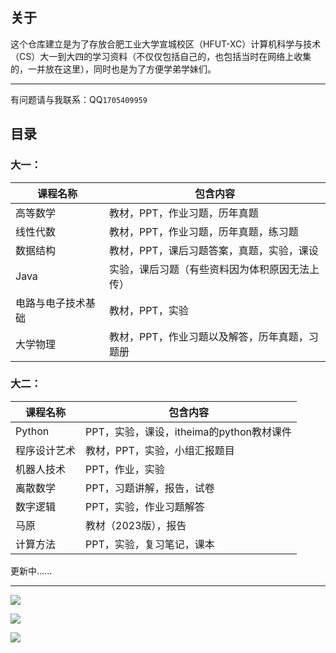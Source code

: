 ## 关于

这个仓库建立是为了存放合肥工业大学宣城校区（HFUT-XC）计算机科学与技术（CS）大一到大四的学习资料（不仅仅包括自己的，也包括当时在网络上收集的，一并放在这里），同时也是为了方便学弟学妹们。

----

有问题请与我联系：QQ`1705409959`



## 目录

### 大一：

| 课程名称           | 包含内容                                       |
| ------------------ | ---------------------------------------------- |
| 高等数学           | 教材，PPT，作业习题，历年真题                  |
| 线性代数           | 教材，PPT，作业习题，历年真题，练习题          |
| 数据结构           | 教材，PPT，课后习题答案，真题，实验，课设      |
| Java               | 实验，课后习题（有些资料因为体积原因无法上传） |
| 电路与电子技术基础 | 教材，PPT，实验                                |
| 大学物理           | 教材，PPT，作业习题以及解答，历年真题，习题册  |



### 大二：

| 课程名称     | 包含内容                                 |
| ------------ | ---------------------------------------- |
| Python       | PPT，实验，课设，itheima的python教材课件 |
| 程序设计艺术 | 教材，PPT，实验，小组汇报题目            |
| 机器人技术   | PPT，作业，实验                          |
| 离散数学     | PPT，习题讲解，报告，试卷                |
| 数字逻辑     | PPT，实验，作业习题解答                  |
| 马原         | 教材（2023版），报告                     |
| 计算方法     | PPT，实验，复习笔记，课本                |



更新中......

---



![](https://xc.hfut.edu.cn/_upload/article/images/71/7b/1219d3104a0fb29429bae77ec9c9/03c550ee-d815-4649-81fc-2b4f9c9da1c7.jpeg)

![](https://xc.hfut.edu.cn/_upload/article/images/f6/f8/875163004c49b8d871cfeb8724b8/097b6aad-cd6f-41b4-b225-19e10baa59f8.jpg)

![](https://pic4.zhimg.com/v2-d0097b8b372ad51b6e459fccffe8e8e3_r.jpg)

